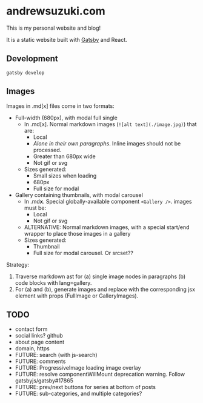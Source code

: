 # andrewsuzuki.com

This is my personal website and blog!

It is a static website built with [Gatsby](https://www.gatsbyjs.org/) and React.

## Development

```
gatsby develop
```

## Images

Images in .md[x] files come in two formats:

- Full-width (680px), with modal full single
  - In .md[x]. Normal markdown images (`![alt text](./image.jpg)`) that are:
    - Local
    - *Alone in their own paragraphs*. Inline images should not be processed.
    - Greater than 680px wide
    - Not gif or svg
  - Sizes generated:
    - Small sizes when loading
    - 680px
    - Full size for modal
- Gallery containing thumbnails, with modal carousel
  - In .md**x**. Special globally-available component `<Gallery />`. images must be:
    - Local
    - Not gif or svg
  - ALTERNATIVE: Normal markdown images, with a special start/end wrapper to place those images in a gallery
  - Sizes generated:
    - Thumbnail
    - Full size for modal carousel. Or srcset??

Strategy:
1. Traverse markdown ast for (a) single image nodes in paragraphs (b) code blocks with lang=gallery.
2. For (a) and (b), generate images and replace with the corresponding jsx element with props (FullImage or GalleryImages).

## TODO

- contact form
- social links? github
- about page content
- domain, https
- FUTURE: search (with js-search)
- FUTURE: comments
- FUTURE: ProgressiveImage loading image overlay
- FUTURE: resolve componentWillMount deprecation warning. Follow gatsbyjs/gatsby#17865
- FUTURE: prev/next buttons for series at bottom of posts
- FUTURE: sub-categories, and multiple categories?
